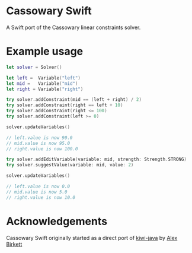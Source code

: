 # Cassowary Swift

A Swift port of the Cassowary linear constraints solver.

# Example usage


```swift
let solver = Solver()

let left =  Variable("left")
let mid =   Variable("mid")
let right = Variable("right")

try solver.addConstraint(mid == (left + right) / 2)
try solver.addConstraint(right == left + 10)
try solver.addConstraint(right <= 100)
try solver.addConstraint(left >= 0)

solver.updateVariables()

// left.value is now 90.0
// mid.value is now 95.0
// right.value is now 100.0

try solver.addEditVariable(variable: mid, strength: Strength.STRONG)
try solver.suggestValue(variable: mid, value: 2)

solver.updateVariables()

// left.value is now 0.0
// mid.value is now 5.0
// right.value is now 10.0

```

# Acknowledgements
Cassowary Swift originally started as a direct port of [kiwi-java](https://github.com/alexbirkett/kiwi-java) by [Alex Birkett](https://github.com/alexbirkett)
